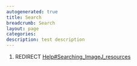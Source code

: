 ```yaml
---
autogenerated: true
title: Search
breadcrumb: Search
layout: page
categories: 
description: test description
---
```


1.  REDIRECT [Help\#Searching\_ImageJ\_resources](Help#Searching_ImageJ_resources)
